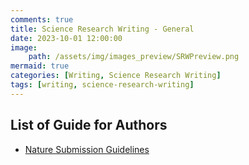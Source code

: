 ```yaml
---
comments: true
title: Science Research Writing - General
date: 2023-10-01 12:00:00
image:
    path: /assets/img/images_preview/SRWPreview.png
mermaid: true
categories: [Writing, Science Research Writing]
tags: [writing, science-research-writing]
---
```


## List of Guide for Authors

- [Nature Submission Guidelines](https://www.nature.com/srep/author-instructions/submission-guidelines#format-articles)
